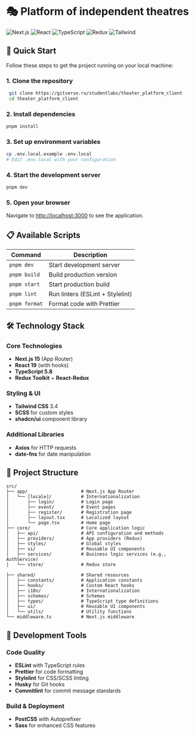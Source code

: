 # 🎭 Platform of independent theatres

![Next.js](https://img.shields.io/badge/Next.js-15-black?logo=next.js)
![React](https://img.shields.io/badge/React-19-blue?logo=react)
![TypeScript](https://img.shields.io/badge/TypeScript-5.8-blue?logo=typescript)
![Redux](https://img.shields.io/badge/Redux-5.0-purple?logo=redux)
![Tailwind](https://img.shields.io/badge/Tailwind-3.4-blue?logo=tailwindcss)

## 🚀 Quick Start

Follow these steps to get the project running on your local machine:

### 1. Clone the repository
```bash
 git clone https://gitverse.ru/studentlabs/theater_platform_client
 cd theater_platform_client
```
### 2. Install dependencies
```bash
pnpm install
```

### 3. Set up environment variables
``` bash
cp .env.local.example .env.local
# Edit .env.local with your configuration
```
### 4. Start the development server
``` bash
pnpm dev
```
### 5. Open your browser
Navigate to [http://localhost:3000](http://localhost:3000) to see the application.
## 📋 Available Scripts

| Command | Description |
| --- | --- |
| `pnpm dev` | Start development server |
| `pnpm build` | Build production version |
| `pnpm start` | Start production build |
| `pnpm lint` | Run linters (ESLint + Stylelint) |
| `pnpm format` | Format code with Prettier |
## 🛠 Technology Stack
### Core Technologies
- **Next.js 15** (App Router)
- **React 19** (with hooks)
- **TypeScript 5.8**
- **Redux Toolkit** + **React-Redux**

### Styling & UI
- **Tailwind CSS** 3.4
- **SCSS** for custom styles
- **shadcn/ui** component library

### Additional Libraries
- **Axios** for HTTP requests
- **date-fns** for date manipulation 

## 📁 Project Structure
``` 
src/
├── app/                    # Next.js App Router
│   └── [locale]/           # Internationalization
│       ├── login/          # Login page
│       ├── event/          # Event pages
│       ├── register/       # Registration page
│       ├── layout.tsx      # Localized layout
│       └── page.tsx        # Home page
├── core/                   # Core application logic
│   ├── api/                # API configuration and methods
│   ├── providers/          # App providers (Redux)
│   ├── styles/             # Global styles
│   ├── ui/                 # Reusable UI components
│   ├── services/           # Business logic services (e.g., AuthService)
│   └── store/              # Redux store

├── shared/                 # Shared resources
│   ├── constants/          # Application constants
│   ├── hooks/              # Custom React hooks
│   ├── i18n/               # Internationalization
│   ├── schemas/            # Schemas
│   ├── types/              # TypeScript type definitions
│   ├── ui/                 # Reusable UI components
│   └── utils/              # Utility functions
└── middleware.ts           # Next.js middleware

```
## 🔧 Development Tools
### Code Quality
- **ESLint** with TypeScript rules
- **Prettier** for code formatting
- **Stylelint** for CSS/SCSS linting
- **Husky** for Git hooks
- **Commitlint** for commit message standards

### Build & Deployment
- **PostCSS** with Autoprefixer
- **Sass** for enhanced CSS features
